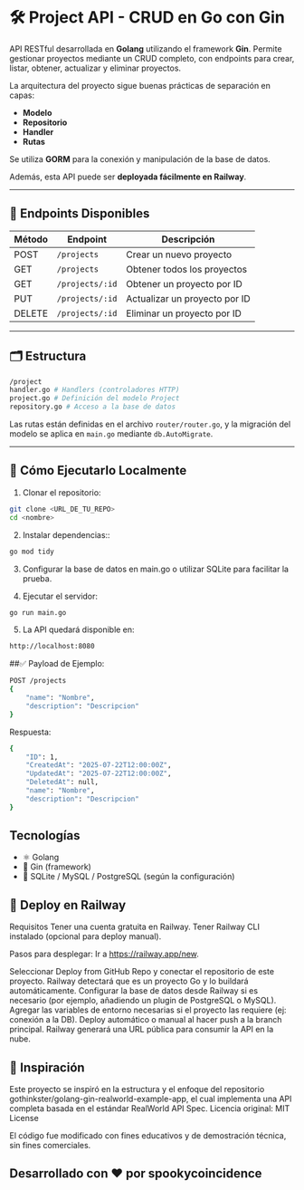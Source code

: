# 🛠️ Project API - CRUD en Go con Gin

API RESTful desarrollada en **Golang** utilizando el framework **Gin**. Permite gestionar proyectos mediante un CRUD completo, con endpoints para crear, listar, obtener, actualizar y eliminar proyectos.

La arquitectura del proyecto sigue buenas prácticas de separación en capas:
- **Modelo**
- **Repositorio**
- **Handler**
- **Rutas**

Se utiliza **GORM** para la conexión y manipulación de la base de datos.

Además, esta API puede ser **deployada fácilmente en Railway**.

---

## 📌 Endpoints Disponibles

| Método | Endpoint           |Descripción                    |
|--------|------------------- |-----------------------------  |
| POST   | `/projects`        | Crear un nuevo proyecto       |
| GET    | `/projects`        | Obtener todos los proyectos   |
| GET    | `/projects/:id`    | Obtener un proyecto por ID    |
| PUT    | `/projects/:id`    | Actualizar un proyecto por ID |
| DELETE | `/projects/:id`    | Eliminar un proyecto por ID   |

---

## 🗂️ Estructura

```bash
/project
handler.go # Handlers (controladores HTTP)
project.go # Definición del modelo Project
repository.go # Acceso a la base de datos
```

Las rutas están definidas en el archivo `router/router.go`, y la migración del modelo se aplica en `main.go` mediante `db.AutoMigrate`.

---

## 🚀 Cómo Ejecutarlo Localmente

1. Clonar el repositorio:
```bash
git clone <URL_DE_TU_REPO>
cd <nombre>
```
2. Instalar dependencias::
```bash
go mod tidy
```
3. Configurar la base de datos en main.go o utilizar SQLite para facilitar la prueba.

4. Ejecutar el servidor:
```bash
go run main.go
```
5. La API quedará disponible en:
```bash
http://localhost:8080
```
##✅ Payload de Ejemplo:

```bash
POST /projects
{
    "name": "Nombre",
    "description": "Descripcion"
}
```
Respuesta:

```bash
{
    "ID": 1,
    "CreatedAt": "2025-07-22T12:00:00Z",
    "UpdatedAt": "2025-07-22T12:00:00Z",
    "DeletedAt": null,
    "name": "Nombre",
    "description": "Descripcion"
}
```

## Tecnologías
* ⚛️ Golang
* 🧠 Gin (framework)
* 💜 SQLite / MySQL / PostgreSQL (según la configuración)

## 🚀 Deploy en Railway
Requisitos
Tener una cuenta gratuita en Railway.
Tener Railway CLI instalado (opcional para deploy manual).

Pasos para desplegar:
Ir a https://railway.app/new.

Seleccionar Deploy from GitHub Repo y conectar el repositorio de este proyecto.
Railway detectará que es un proyecto Go y lo buildará automáticamente.
Configurar la base de datos desde Railway si es necesario (por ejemplo, añadiendo un plugin de PostgreSQL o MySQL).
Agregar las variables de entorno necesarias si el proyecto las requiere (ej: conexión a la DB).
Deploy automático o manual al hacer push a la branch principal.
Railway generará una URL pública para consumir la API en la nube.

## 📝 Inspiración
Este proyecto se inspiró en la estructura y el enfoque del repositorio gothinkster/golang-gin-realworld-example-app, el cual implementa una API completa basada en el estándar RealWorld API Spec.
Licencia original: MIT License

El código fue modificado con fines educativos y de demostración técnica, sin fines comerciales.

## Desarrollado con ❤️ por spookycoincidence


